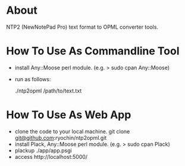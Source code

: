 About
=====

NTP2 (NewNotePad Pro) text format to OPML converter tools.


How To Use As Commandline Tool
==============================

* install Any::Moose perl module. (e.g. > sudo cpan Any::Moose)
* run as follows:

	./ntp2opml /path/to/text.txt

How To Use As Web App
=====================

* clone the code to your local machine.
  git clone git@github.com:ryochin/ntp2opml.git
* install Plack, Any::Moose perl module. (e.g. > sudo cpan Plack)
* plackup ./app/app.psgi
* access http://localhost:5000/

